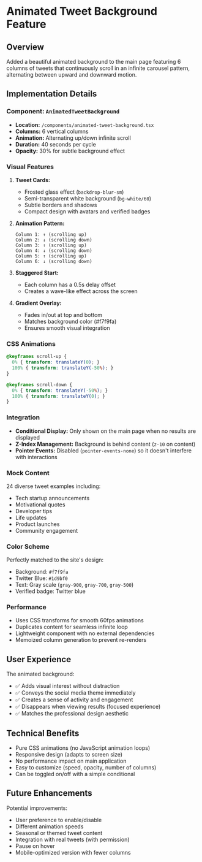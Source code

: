 # Animated Tweet Background Feature

## Overview
Added a beautiful animated background to the main page featuring 6 columns of tweets that continuously scroll in an infinite carousel pattern, alternating between upward and downward motion.

## Implementation Details

### Component: `AnimatedTweetBackground`
- **Location:** `/components/animated-tweet-background.tsx`
- **Columns:** 6 vertical columns
- **Animation:** Alternating up/down infinite scroll
- **Duration:** 40 seconds per cycle
- **Opacity:** 30% for subtle background effect

### Visual Features

1. **Tweet Cards:**
   - Frosted glass effect (`backdrop-blur-sm`)
   - Semi-transparent white background (`bg-white/60`)
   - Subtle borders and shadows
   - Compact design with avatars and verified badges

2. **Animation Pattern:**
   ```
   Column 1: ↑ (scrolling up)
   Column 2: ↓ (scrolling down)
   Column 3: ↑ (scrolling up)
   Column 4: ↓ (scrolling down)
   Column 5: ↑ (scrolling up)
   Column 6: ↓ (scrolling down)
   ```

3. **Staggered Start:**
   - Each column has a 0.5s delay offset
   - Creates a wave-like effect across the screen

4. **Gradient Overlay:**
   - Fades in/out at top and bottom
   - Matches background color (#f7f9fa)
   - Ensures smooth visual integration

### CSS Animations

```css
@keyframes scroll-up {
  0% { transform: translateY(0); }
  100% { transform: translateY(-50%); }
}

@keyframes scroll-down {
  0% { transform: translateY(-50%); }
  100% { transform: translateY(0); }
}
```

### Integration

- **Conditional Display:** Only shown on the main page when no results are displayed
- **Z-Index Management:** Background is behind content (`z-10` on content)
- **Pointer Events:** Disabled (`pointer-events-none`) so it doesn't interfere with interactions

### Mock Content

24 diverse tweet examples including:
- Tech startup announcements
- Motivational quotes
- Developer tips
- Life updates
- Product launches
- Community engagement

### Color Scheme

Perfectly matched to the site's design:
- Background: `#f7f9fa`
- Twitter Blue: `#1d9bf0`
- Text: Gray scale (`gray-900`, `gray-700`, `gray-500`)
- Verified badge: Twitter blue

### Performance

- Uses CSS transforms for smooth 60fps animations
- Duplicates content for seamless infinite loop
- Lightweight component with no external dependencies
- Memoized column generation to prevent re-renders

## User Experience

The animated background:
- ✅ Adds visual interest without distraction
- ✅ Conveys the social media theme immediately
- ✅ Creates a sense of activity and engagement
- ✅ Disappears when viewing results (focused experience)
- ✅ Matches the professional design aesthetic

## Technical Benefits

- Pure CSS animations (no JavaScript animation loops)
- Responsive design (adapts to screen size)
- No performance impact on main application
- Easy to customize (speed, opacity, number of columns)
- Can be toggled on/off with a simple conditional

## Future Enhancements

Potential improvements:
- User preference to enable/disable
- Different animation speeds
- Seasonal or themed tweet content
- Integration with real tweets (with permission)
- Pause on hover
- Mobile-optimized version with fewer columns

